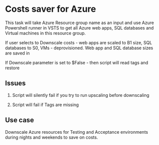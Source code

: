 # Costs saver for Azure

This task will take Azure Resource group name as an input and use Azure Powershell runner in VSTS to get all Azure web apps, SQL databases and Virtual machines in this resource group.

If user selects to Downscale costs - web apps are scaled to B1 size, SQL databases to S0, VMs - deprovisioned. Web app and SQL database sizes are saved in 

If Downscale parameter is set to $False - then script will read tags and restore

## Issues

1. Script will silently fail if you try to run upscaling before downscaling

1. Script will fail if Tags are missing

## Use case

Downscale Azure resources for Testing and Acceptance environments during nights and weekends to save on costs.
